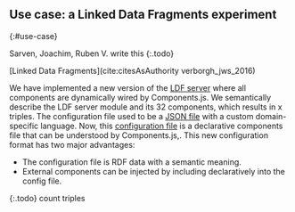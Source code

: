 ## Use case: a Linked Data Fragments experiment
{:#use-case}

Sarven, Joachim, Ruben V. write this
{:.todo}

[Linked Data Fragments](cite:citesAsAuthority verborgh_jws_2016)

We have implemented a new version of the [LDF server](https://github.com/LinkedDataFragments/Server.js/tree/feature-lsd)
where all components are dynamically wired by Components.js.
We semantically describe the LDF server module and its 32 components, which results in x triples.
The configuration file used to be a [JSON file](https://github.com/LinkedDataFragments/Server.js/blob/master/config/config-example.json)
with a custom domain-specific language.
Now, this [configuration file](https://github.com/LinkedDataFragments/Server.js/blob/feature-lsd/config/config-example.json) is a declarative components file that can be understood by Components.js,.
This new configuration format has two major advantages:

* The configuration file is RDF data with a semantic meaning.
* External components can be injected by including declaratively into the config file.

{:.todo}
count triples
